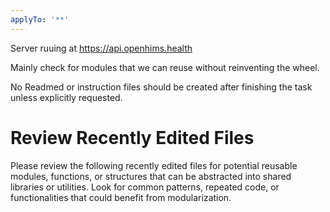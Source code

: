 ```yaml
---
applyTo: '**'
---
```


Server ruuing at https://api.openhims.health

Mainly check for modules that we can reuse without reinventing the wheel.

No Readmed or instruction files should be created after finishing the task unless explicitly requested.

# Review Recently Edited Files
Please review the following recently edited files for potential reusable modules, functions, or structures that can be abstracted into shared libraries or utilities. Look for common patterns, repeated code, or functionalities that could benefit from modularization.